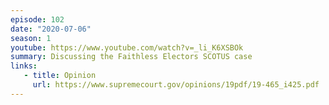 ```yaml
---
episode: 102
date: "2020-07-06"
season: 1
youtube: https://www.youtube.com/watch?v=_li_K6XSBOk
summary: Discussing the Faithless Electors SCOTUS case
links:
   - title: Opinion
     url: https://www.supremecourt.gov/opinions/19pdf/19-465_i425.pdf
---
```

